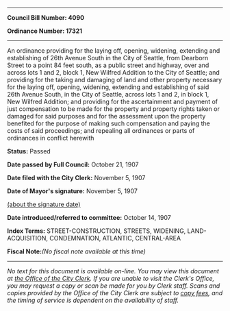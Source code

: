 

********

**Council Bill Number: 4090**
   
**Ordinance Number: 17321**
********

 An ordinance providing for the laying off, opening, widening, extending and establishing of 26th Avenue South in the City of Seattle, from Dearborn Street to a point 84 feet south, as a public street and highway, over and across lots 1 and 2, block 1, New Wilfred Addition to the City of Seattle; and providing for the taking and damaging of land and other property necessary for the laying off, opening, widening, extending and establishing of said 26th Avenue South, in the City of Seattle, across lots 1 and 2, in block 1, New Wilfred Addition; and providing for the ascertainment and payment of just compensation to be made for the property and property rights taken or damaged for said purposes and for the assessment upon the property benefited for the purpose of making such compensation and paying the costs of said proceedings; and repealing all ordinances or parts of ordinances in conflict herewith

**Status:** Passed
   
**Date passed by Full Council:** October 21, 1907
   
**Date filed with the City Clerk:** November 5, 1907
   
**Date of Mayor's signature:** November 5, 1907
   
[(about the signature date)](/~public/approvaldate.htm)
   
   
   
**Date introduced/referred to committee:** October 14, 1907
   
   
**Index Terms:** STREET-CONSTRUCTION, STREETS, WIDENING, LAND-ACQUISITION, CONDEMNATION, ATLANTIC, CENTRAL-AREA

**Fiscal Note:**_(No fiscal note available at this time)_
********

_No text for this document is available on-line. You may view this document at [the Office of the City Clerk](http://www.seattle.gov/leg/clerk/contactUs.htm). If you are unable to visit the Clerk's Office, you may request a copy or scan be made for you by Clerk staff. Scans and copies provided by the Office of the City Clerk are subject to [copy fees](http://clerk.seattle.gov/~public/clerkfees.htm), and the timing of service is dependent on the availability of staff._

